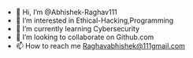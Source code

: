 - 👋 Hi, I’m @Abhishek-Raghav111
- 👀 I’m interested in Ethical-Hacking,Programming
- 🌱 I’m currently learning Cybersecurity
- 💞️ I’m looking to collaborate on Github.com
- 📫 How to reach me Raghavabhishek@111gmail.com

<!---
Abhishek-Raghav111/Abhishek-Raghav111 is a ✨ special ✨ repository because its `README.md` (this file) appears on your GitHub profile.
You can click the Preview link to take a look at your changes.
--->
